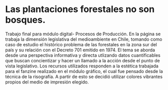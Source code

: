 # Las plantaciones forestales no son bosques.
Trabajo final para módulo digital- Procesos de Producción.
En la página se trabaja la dimensión legislativa del medioambiente en Chile, tomando como caso de estudio el histórico problema de las forestales en la zona sur del país y su relación con el Decreto 701 emitido en 1974.
El tema se aborda desde una perspectiva informativa y directa utlizando datos cuantificables que buscan concientizar y hacer un llamado a la acción desde el punto de vista legislativo.
Los recursos utilizados responden a la estética trabajada para el fanzine realizado en el módulo gráfico, el cual fue pensado desde la técnica de la risografía. A partir de esto se decidió utilizar colores vibrantes propios del medio de impresión elegido.
